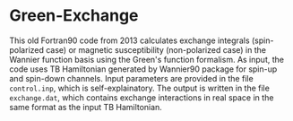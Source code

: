 # Green-Exchange
This old Fortran90 code from 2013 calculates exchange integrals (spin-polarized case) or magnetic susceptibility (non-polarized case) 
in the Wannier function basis using the Green's function formalism. As input, the code uses TB Hamiltonian generated by
Wannier90 package for spin-up and spin-down channels. Input parameters are provided in the file `control.inp`, which is
self-explainatory. The output is written in the file `exchange.dat`, which contains exchange interactions in real space
in the same format as the input TB Hamiltonian.

